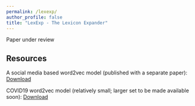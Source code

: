 ```yaml
---
permalink: /lexexp/
author_profile: false
title: "LexExp - The Lexicon Expander"
---
```


Paper under review

## Resources

A social media based word2vec model (published with a separate paper): <a href="https://data.mendeley.com/datasets/dwr4xn8kcv/3"> Download </a>

COVID19 word2vec model (relatively small; larger set to be made available soon): <a href = "https://data.mendeley.com/datasets/t8bxg423yk/1"> Download </a>




